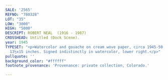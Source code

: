 ```yaml
---
SALE: '2565'
REFNO: "780328"
LOT: "35"
LOW: "3000"
HIGH: "5000"
DESCRIPT: ROBERT NEAL  (1916 - 1987)
CROSSHEAD: Untitled (Dock Scene).
year: 1945
TYPESET: "<p>Watercolor and gouache on cream wove paper, circa 1945-50. 343x381 mm;
  13½x15 inches. Signed indistinctly in watercolor, lower right.</p>"
pullquote: ''
background_color: "#ffffff"
footnote_provenance: 'Provenance: private collection, Colorado.'

---
```

